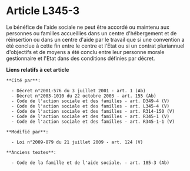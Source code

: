 # Article L345-3

Le bénéfice de l'aide sociale ne peut être accordé ou maintenu aux personnes ou familles accueillies dans un centre
d'hébergement et de réinsertion ou dans un centre d'aide par le travail que si une convention a été conclue à cette fin entre
le centre et l'Etat ou si un contrat pluriannuel d'objectifs et de moyens a été conclu entre leur personne morale
gestionnaire et l'Etat dans des conditions définies par décret.

**Liens relatifs à cet article**

	**Cité par**:

	  - Décret n°2001-576 du 3 juillet 2001 - art. 1 (Ab)
	  - Décret n°2003-1010 du 22 octobre 2003 - art. 155 (Ab)
	  - Code de l'action sociale et des familles - art. D349-4 (V)
	  - Code de l'action sociale et des familles - art. L345-4 (V)
	  - Code de l'action sociale et des familles - art. R314-150 (V)
	  - Code de l'action sociale et des familles - art. R345-1 (V)
	  - Code de l'action sociale et des familles - art. R345-1-1 (V)

	**Modifié par**:

	  - Loi n°2009-879 du 21 juillet 2009 - art. 124 (V)

	**Anciens textes**:

	  - Code de la famille et de l'aide sociale. - art. 185-3 (Ab)
